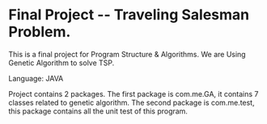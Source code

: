 # Final Project -- Traveling Salesman Problem.

This is a final project for Program Structure & Algorithms. 
We are Using Genetic Algorithm to solve TSP.

Language: JAVA

Project contains 2 packages. 
The first package is com.me.GA, it contains 7 classes related to genetic algorithm. 
The second package is com.me.test, this package contains all the unit test of this program.


